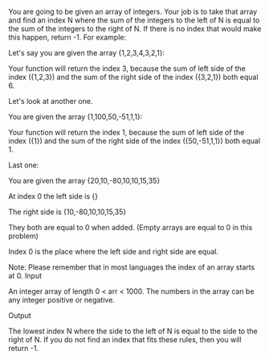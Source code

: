 You are going to be given an array of integers. Your job is to take that array and find an index N where the sum of the integers to the left of N is equal to the sum of the integers to the right of N.
If there is no index that would make this happen, return -1.
For example:

Let's say you are given the array {1,2,3,4,3,2,1}:

Your function will return the index 3, because the sum of left side of the index ({1,2,3}) and the sum of the right side of the index ({3,2,1}) both equal 6.



Let's look at another one.

You are given the array {1,100,50,-51,1,1}:

Your function will return the index 1, because the sum of left side of the index ({1}) and the sum of the right side of the index ({50,-51,1,1}) both equal 1.



Last one:

You are given the array {20,10,-80,10,10,15,35}

At index 0 the left side is {}

The right side is {10,-80,10,10,15,35}

They both are equal to 0 when added. (Empty arrays are equal to 0 in this problem)

Index 0 is the place where the left side and right side are equal.

Note: Please remember that in most languages the index of an array starts at 0.
Input

An integer array of length 0 < arr < 1000. The numbers in the array can be any integer positive or negative.

Output

The lowest index N where the side to the left of N is equal to the side to the right of N. If you do not find an index that fits these rules, then you will return -1.
